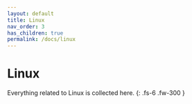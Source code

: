 ```yaml
---
layout: default
title: Linux
nav_order: 3
has_children: true
permalink: /docs/linux
---
```


# Linux

Everything related to Linux is collected here.
{: .fs-6 .fw-300 }